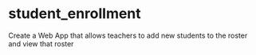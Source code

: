 # student_enrollment
Create a Web App that allows teachers to add new students to the roster and view that roster
